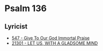 # Psalm 136

## Lyricist

- [547 - Give To Our God Immortal Praise](/hymns/547.md)
- [21301 - LET US, WITH A GLADSOME MIND](/hymns/21301.md)

